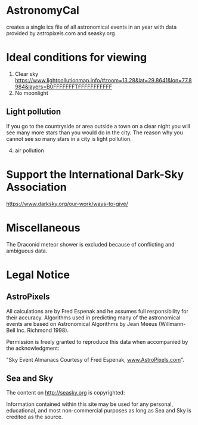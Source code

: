 # AstronomyCal
creates a single ics file of all astronomical events in an year with data provided by astropixels.com and seasky.org

# Ideal conditions for viewing
1. Clear sky https://www.lightpollutionmap.info/#zoom=13.28&lat=29.8641&lon=77.8984&layers=B0FFFFFFFTFFFFFFFFFFF
2. No moonlight 
## Light pollution
If you go to the countryside or area outside a town on a clear night you will see many more stars than you would do in the city. The reason why you cannot see so many stars in a city is light pollution.


4. air pollution

# Support the International Dark-Sky Association
https://www.darksky.org/our-work/ways-to-give/


# Miscellaneous
The Draconid meteor shower is excluded because of conflicting and ambiguous data.


# Legal Notice

## AstroPixels
All calculations are by Fred Espenak and he assumes full responsibility for their accuracy. Algorithms used in predicting many of the astronomical events are based on Astronomical Algorithms by Jean Meeus (Willmann-Bell Inc. Richmond 1998).

Permission is freely granted to reproduce this data when accompanied by the acknowledgment:

"Sky Event Almanacs Courtesy of Fred Espenak, www.AstroPixels.com".

## Sea and Sky
The content on http://seasky.org is copyrighted:

Information contained within this site may be used for any personal, educational, and most non-commercial purposes as long as Sea and Sky is credited as the source.
